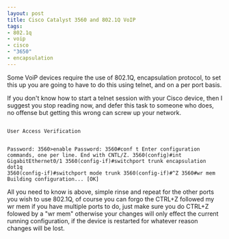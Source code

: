 ```yaml
--- 
layout: post
title: Cisco Catalyst 3560 and 802.1Q VoIP
tags: 
- 802.1q
- voip
- cisco
- "3650"
- encapsulation
---
```

Some VoiP devices require the use of 802.1Q, encapsulation protocol, to set this up you are going to have to do this using telnet, and on a per port basis.

If you don't know how to start a telnet session with your Cisco device, then I suggest you stop reading now, and defer this task to someone who does, no offense but getting this wrong can screw up your network.

<code>
User Access Verification

Password:
3560>enable
Password:
3560#conf t
Enter configuration commands, one per line.  End with CNTL/Z.
3560(config)#int GigabitEthernet0/1
3560(config-if)#switchport trunk encapsulation dot1q
3560(config-if)#switchport mode trunk
3560(config-if)#^Z
3560#wr mem
Building configuration...
[OK]
</code>

All you need to know is above, simple rinse and repeat for the other ports you wish to use 802.1Q, of course you can forgo the CTRL+Z followed my wr mem if you have multiple ports to do, just make sure you do CTRL+Z folowed by a "wr mem" otherwise your changes will only effect the current running configuration, if the device is restarted for whatever reason changes will be lost.
